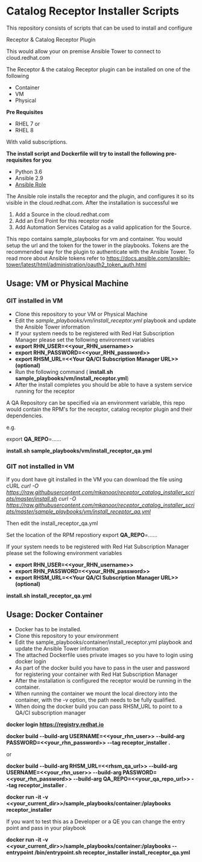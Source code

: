 # Catalog Receptor Installer Scripts

This repository consists of scripts that can be used to install and configure

 Receptor & 
 Catalog Receptor Plugin

This would allow your on premise Ansible Tower to connect to cloud.redhat.com

The Receptor & the catalog Receptor plugin can be installed on one of the following

 - Container
 - VM
 - Physical 

**Pre Requisites**

 - RHEL 7 or
 - RHEL 8
  
 With valid subscriptions.

**The install script and Dockerfile will try to install the following pre-requisites for you**

 - Python 3.6
 - Ansible 2.9
 - [Ansible Role](https://galaxy.ansible.com/mkanoor/catalog_receptor_installer)

The Ansible role installs the receptor and the plugin, and configures it so its visible in the cloud.redhat.com. After the installation is successful we
1. Add a Source in the cloud.redhat.com
2. Add an End Point for this receptor node
3. Add Automation Services Catalog as a valid application for the Source.

This repo contains sample_playbooks for vm and container. You would setup the url and the token for the tower in the playbooks. Tokens are the recommended way for the plugin to authenticate with the Ansible Tower. To read more about Ansible tokens refer to https://docs.ansible.com/ansible-tower/latest/html/administration/oauth2_token_auth.html

## Usage: VM or Physical Machine

### GIT installed in VM
 - Clone this repository to your VM or Physical Machine
 - Edit the *sample_playbooks/vm/install_receptor.yml* playbook and update the Ansible Tower information
 - If your system needs to be registered with Red Hat Subscription Manager please set the following environment variables
 - **export RHN_USER=<<your_RHN_username>>**
 - **export RHN_PASSWORD=<<your_RHN_password>>**
 - **export RHSM_URL=<<Your QA/CI Subscription Manager URL>> (optional)**
 - Run the following command ( **install.sh sample_playbooks/vm/install_receptor.yml**)
 - After the install completes you should be able to have a system service running for the receptor

A QA Repository can be specified via an environment variable, this repo would contain the  RPM's for the receptor, catalog receptor plugin and their dependencies.

e.g.

export **QA_REPO**=......

**install.sh sample_playbooks/vm/install_receptor_qa.yml**

### GIT not installed in VM

If you dont have git installed in the VM you can download the file using cURL
*curl -O https://raw.githubusercontent.com/mkanoor/receptor_catalog_installer_scripts/master/install.sh
curl -O https://raw.githubusercontent.com/mkanoor/receptor_catalog_installer_scripts/master/sample_playbooks/vm/install_receptor_qa.yml*

Then edit the install_receptor_qa.yml

Set the location of the RPM repostiory
export **QA_REPO**=......


If your system needs to be registered with Red Hat Subscription Manager please set the following environment variables
 - **export RHN_USER=<<your_RHN_username>>**
 - **export RHN_PASSWORD=<<your_RHN_password>>**
 - **export RHSM_URL=<<Your QA/CI Subscription Manager URL>> (optional)**

**install.sh install_receptor_qa.yml**


## Usage: Docker Container

- Docker has to be installed.
- Clone this repository to your environment
- Edit the sample_playbooks/container/install_receptor.yml playbook and update the Ansible Tower information
- The attached Dockerfile uses private images so you have to login using docker login
- As part of the docker build you have to pass in the user and password for registering your container with Red Hat Subscription Manager
- After the installation is configured the receptor would be running in the container.
- When running the container we mount the local directory into the container, with the -v option, the path needs to be fully qualified.
- When doing the docker build you can pass RHSM_URL to point to a QA/CI subscription manager


**docker login https://registry.redhat.io**

**docker build --build-arg USERNAME=<<your_rhn_user>> --build-arg  PASSWORD=<<your_rhn_password>> --tag receptor_installer .**

or

**docker build --build-arg RHSM_URL=<<rhsm_qa_url>> --build-arg USERNAME=<<your_rhn_user>> --build-arg  PASSWORD=<<your_rhn_password>> --build-arg  QA_REPO=<<your_qa_repo_url>> --tag receptor_installer .**

**docker run -it  -v <<your_current_dir>>/sample_playbooks/container:/playbooks receptor_installer**

If you want to test this as a Developer or a QE you can change the entry point and pass in your playbook

**docker run -it -v <<your_current_dir>>/sample_playbooks/container:/playbooks --entrypoint /bin/entrypoint.sh receptor_installer install_receptor_qa.yml**

